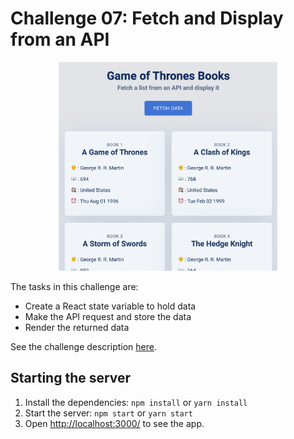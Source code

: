 # Challenge 07: Fetch and Display from an API

<p align="center">
  <img alt="DOM Fetch and Display from an API" width="350" src="https://raw.githubusercontent.com/danielacb/course_10-react-challenges-beginner/master/images/07-fetch-and-display-from-an-api.png">
</p>

The tasks in this challenge are:

- Create a React state variable to hold data
- Make the API request and store the data
- Render the returned data

See the challenge description [here](https://scotch.io/courses/10-react-challenges-beginner/fetch-and-display-from-an-api).

## Starting the server

1. Install the dependencies: `npm install` or `yarn install`
2. Start the server: `npm start` or `yarn start`
3. Open [http://localhost:3000/](http://localhost:3000/) to see the app.
